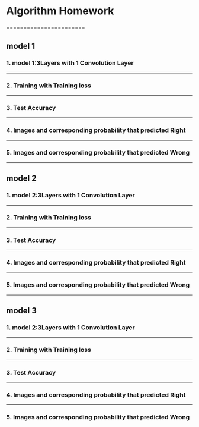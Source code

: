 # Algorithm Homework
=======================
## model 1
### 1. model 1:3Layers with 1 Convolution Layer
------------------------------
### 2. Training with Training loss
-----------------------------
### 3. Test Accuracy
-----------------------------
### 4. Images and corresponding probability that predicted Right
------------------------------
### 5. Images and corresponding probability that predicted Wrong
------------------------------
## model 2
### 1. model 2:3Layers with 1 Convolution Layer
------------------------------
### 2. Training with Training loss
-----------------------------
### 3. Test Accuracy
-----------------------------
### 4. Images and corresponding probability that predicted Right
------------------------------
### 5. Images and corresponding probability that predicted Wrong
---------------------------
## model 3
### 1. model 2:3Layers with 1 Convolution Layer
------------------------------
### 2. Training with Training loss
-----------------------------
### 3. Test Accuracy
-----------------------------
### 4. Images and corresponding probability that predicted Right
------------------------------
### 5. Images and corresponding probability that predicted Wrong
